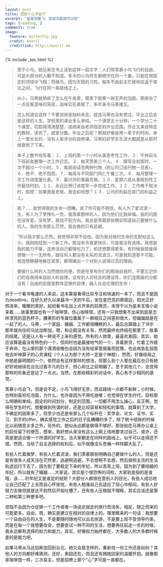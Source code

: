 ```yaml
---
layout: post
title: 把那个心字留下
excerpt: "星星想要飞，变成流星就可以啦"
tags: [reading, ]
comments: true
image:
  feature: butterfly.jpg
  credit: Azeril
  creditlink: http://azeril.me
---
```


{% include _toc.html %}

> 至于小鸟，她后来在书上读到这样一段文字：人们常羡慕小鸟飞行的自由，可是大部分的人都不知道，多半的小鸟终生都栖守在同一个巢，只能在很固定的领域中飞翔；而候鸟，因为天赋的习性，每年不由自主忙碌地往返于南北之间，飞行在同一条路线之上。

> 从小，马蒂就熟练了怎么在午夜里，摸黑下厨煮一碗无声的泡面，那掺杂了一点反叛意味的宵夜，滋味实在美极了，多年来令马蒂难忘。

> 怎么知道会这样？不要说爸爸始料未及，就连马蒂也没有想过，毕业之后会是这样的人生。学校里的课业多么单纯，一个课堂五十分钟，一个学分二十个课堂，切割得清清楚楚，成绩来自老师指定的作业范围，作业又来自特定的教材，读完了，就拿分数。毕业之后呢？那就好像是用一辈子的时间，来上一堂长长的、没有人来评分的自修课。马蒂的好学生生涯大概就是从那时候衰败了下来。

> 单子上整齐地写着：１．上班的第一个小时从事思考性工作。２．午休前与下班前各整理一次工作日志。３．每天赞美三个人。４．撰写企划案时，一次不超过一个小时。５．每周阅读完两种刊物（附公司订阅刊物一览表）。６．绝不、绝不抱怨。７．每周与不同部门同仁午餐三次。８．每月整理一次工作进度量化表。９．最讨厌的事最先做。１０．星期六是从事规划性工作最佳时刻。１１．永远比预订进度早一步完成工作。１２．工作难于取决时，假想：如果我是老板，我会如何想？１３．公司的利益在部门的利益之上。

> 我？……我觉得我的生命一团糟。说了你可能不相信，有人为了爱流浪一生，有人为了梦挣扎一世，我羡慕那样的人，因为他们比我幸福。我的问题在没有爱，没有梦，我找不到方向。我总是羡慕那些确实知道自己要做什么的人。我的生命那么茫然，我会做的只有逃避。

> “所以我才那么茫然。我觉得非常不自由，因为我对我的生命的支配权这么少。我刚刚找到一个新工作，那没有令我更快乐，可是我没有选择。我想是我的能力不够，连养活自己都够吃力了，却还想要得更多。有时候我颓废得想做一个一无所有，跟任何人都没有关系的流浪汉，可是我知道那不可能，我连想静静地躲在家里，都得编出一个对别人说得过去的理由。

> 要做什么样的人当然随你的便，但是在享有你们的极端自我时，不要忘记你们的自我得来自别人的自律。没有别人对社会的建设性，你们连颓废的分都没有！自由的前提是群体足够的自律，融入社会伦理的生命！

对于一个看书龟速的人来说，这本算是看得比较专注和快速的一本了，而且不是因为deadline。在好久好久以来最冷一天的午后，坐在星巴克的靠窗边，阳光正好照进来，暖暖的真好。起初看书名加上点开来的前两页，本饼干以为是本言情小说来着……故事里面也有一个咖啡馆，伤心咖啡馆，还有一只我想象不出来到底是怎样漂亮的蓝色杯子。腰果形的专属位置属于一群相互之间差别很大，但偏偏就是在一起了的人。马蒂，一个家庭、婚姻、工作都很糟糕的人，最后总算踏上了18岁那年就向往的马达加斯加，嗯，和企鹅没有关系，然而最终也终结在那里了。故事的结尾，还是让人有一种说不上来的感觉。所有的人物里，最喜欢素园，其实，她应该算是最没有特色的一个，但同时也是最接地气的一个，背着房贷，忙着工作疲于奔命，在山里的那个潇洒夜晚也会因为没有给家里报备而犹豫，也会病急乱投医地去听神算子的心灵课程（个人认为那个大师一定是个神棍），然而，好像结局之中她是最明朗的一个，依然会有这样那样的想法，但那么些个人里在最后也只有她好好地继续在台北过着平凡的日子，但心却比之前明媚了。至于其他几个，总觉得那样的形象还是远了一点点。当然，在那些精彩的对话中，真心有不少相同的感觉。

羡慕小鸟会飞，但是说不定，小鸟飞得好无奈，而且路线一点都不新鲜；小时候，也特别喜欢吃泡面，为什么，也许是因为不用吃放喽；也觉得在学生时代，目标那么明确和单纯，固定的时间划分，制定的范围，一切都不用怎么操心，反正啊，觉得在学生时代，想要做到所谓的好，还是比较容易和轻松的事情，就算到了大学，不确定的因素多了，但至少也还是有那么几个标杆在：奖学金、论文、证书、实习、到手的offer。确实感觉工作之后的日子乱糟糟的多了，除了刷卡结账的时候比以前随意太多之外，另外的，貌似永远都是做得不够好。那张贴在马蒂办公桌上的前任留下的便签，想来，我好想从来没有这么上纲上线地要求过自己，或许，还真是更适合做一个所谓的好学生。当大家都走在同样的路线上，似乎可以走得还不错，然而，当给了自主选择的权利后，似乎就像没头苍蝇一样阵脚大乱了。

有些人忙着做梦，有些人忙着流浪，我们羡慕那些明确自己要做什么的人，但是还是有很多人成天活在茫然里，逃避啊逃避，不去想啊不去想，然后按照主流的生活轨迹运行下去了。因为到了要稳定下来的年纪，所以乖乖上班，因为到了要结婚的年纪，所以就有了婚姻……大家说，其实是个很恐怖的词啦，大家到底指的是谁哦，该……的年纪又是谁定的规矩？大部分人都很在意别人的目光，有些人成功地让自己匹配了上去而且心怀愉悦，有些人勉强自己去适应了但心中郁闷，有些人好努力去做但就是达不到然后开始吐槽了，还有些人压根就不理睬，其实应该还是第二种和第三种更多吧。

烦恼不会因为仓促换一个工作或者一场说走就走的旅行而消失，相反，随之而来的可能更多。自由，嗯，确实是建立在相对的自律上的。哪里瞧来的一句话：我想要一个自由自在的人生，不是要随时随地可以出去旅游，不是要上班不受领导约束，而是在每一个我想要改变，想要尝试一种不同的生活，想要再往前走一步的时候，我永远都有选择的权力和能力。其实，好像权力始终都在，大多数人的大多数时候差的是能力吧。

如果马蒂从马达加斯加回到台北，她又会是怎样的，重新找一份工作还是如何？其他人的方向都好难猜测，还好，素园还在，而且还有拥她回家的温暖怀抱。就像那家咖啡馆一样，三次易主，但是招牌上那个“心”字可是一直都在。





